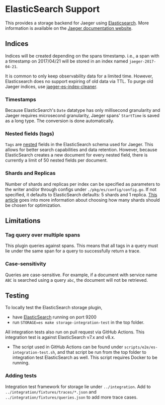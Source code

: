 # ElasticSearch Support

This provides a storage backend for Jaeger using [Elasticsearch](https://www.elastic.co). More information is available on the [Jaeger documentation website](https://www.jaegertracing.io/docs/latest/deployment/#elasticsearch).

## Indices
Indices will be created depending on the spans timestamp. i.e., a span with
a timestamp on 2017/04/21 will be stored in an index named `jaeger-2017-04-21`.

It is common to only keep observability data for a limited time.
However, Elasticsearch does no support expiring of old data via TTL.
To purge old Jaeger indices, use [jaeger-es-index-cleaner](../../../cmd/es-index-cleaner/).

### Timestamps
Because ElasticSearch's `Date` datatype has only millisecond granularity and Jaeger
requires microsecond granularity, Jaeger spans' `StartTime` is saved as a long type.
The conversion is done automatically.

### Nested fields (tags)
`Tags` are [nested](https://www.elastic.co/guide/en/elasticsearch/reference/current/nested.html) fields in the
ElasticSearch schema used for Jaeger. This allows for better search capabilities and data retention. However, because
ElasticSearch creates a new document for every nested field, there is currently a limit of 50 nested fields per document.

### Shards and Replicas
Number of shards and replicas per index can be specified as parameters to the writer and/or through configs under
`./pkg/es/config/config.go`. If not specified, it defaults to ElasticSearch defaults: 5 shards and 1 replica.
[This article](https://qbox.io/blog/optimizing-elasticsearch-how-many-shards-per-index) goes into more information
about choosing how many shards should be chosen for optimization.

## Limitations

### Tag query over multiple spans
This plugin queries against spans. This means that all tags in a query must lie under the same span for a
query to successfully return a trace.

### Case-sensitivity
Queries are case-sensitive. For example, if a document with service name `ABC` is searched using a query `abc`,
the document will not be retrieved.

## Testing
To locally test the ElasticSearch storage plugin,
* have [ElasticSearch](https://www.elastic.co/guide/en/elasticsearch/reference/current/setup.html) running on port 9200
* run `STORAGE=es make storage-integration-test` in the top folder.

All integration tests also run on pull request via GitHub Actions. This integration test is against ElasticSearch v7.x and v8.x.

* The script used in GitHub Actions can be found under `scripts/e2e/es-integration-test.sh`,
and that script be run from the top folder to integration test ElasticSearch as well.
This script requires Docker to be running.

### Adding tests
Integration test framework for storage lie under `../integration`.
Add to `../integration/fixtures/traces/*.json` and `../integration/fixtures/queries.json` to add more
trace cases.
